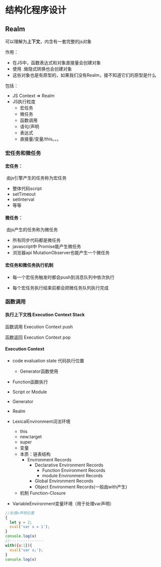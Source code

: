 # 结构化程序设计

## Realm

可以理解为**上下文**，内含有一套完整的js对象

作用：

* 在JS中，函数表达式和对象直接量会创建对象
* 使用 .做隐式转换也会创建对象
* 这些对象也是有原型的，如果我们没有Realm，接不知道它们的原型是什么

包括：

* JS Context => Realm
* JS执行粒度
  * 宏任务
  * 微任务
  * 函数调用
  * 语句/声明
  * 表达式
  * 直接量/变量/this。。。

### 宏任务和微任务

#### 宏任务：

​	由js引擎产生的任务称为宏任务

* 整体代码script
* setTimeout
* setInterval
* 等等

#### 微任务：

​	由js产生的任务称为微任务

* 所有同步代码都是微任务
* javascript中 Promise能产生微任务
* 浏览器api MutationObserver也能产生一个微任务

#### 宏任务和微任务执行机制

* 每一个宏任务触发时都会push到消息队列中依次执行

* 每个宏任务执行结束前都会把微任务队列执行完成

### 函数调用

#### 执行上下文栈 Execution Context Stack

函数调用  Execution Context push 

函数返回  Execution Context pop

#### Execution Context 

* code evaluation state 代码执行位置

  * Generator函数使用

* Function函数执行

* Script or Module

* Generator

* Realm

* LexicalEnvironment词法环境

  * this
  * new.target
  * super
  * 变量
  * 本质：链表结构
    *  Environment Records
       * Declarative  Environment Records
         * Function  Environment Records
         * module  Environment Records
       * Global  Environment Records
       * Object  Environment Records(一般由with产生)
  * 机制 Function-Closure

* VariableEnvironment变量环境（用于处理var声明）

```javascript
//处理x声明位置
{
  let y = 2;
  eval('var x = 1');
}
console.log(x)
//---------------
with({a:1}){
  eval('var x;');
}
console.log(x)
```